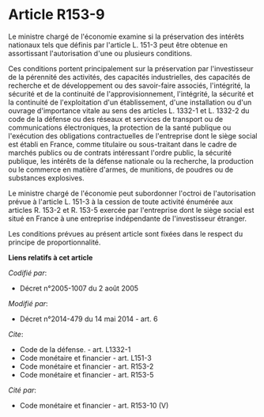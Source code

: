# Article R153-9

Le ministre chargé de l'économie examine si la préservation des intérêts nationaux tels que définis par l'article L. 151-3
peut être obtenue en assortissant l'autorisation d'une ou plusieurs conditions. 

Ces conditions portent principalement sur la préservation par l'investisseur de la pérennité des activités, des capacités
industrielles, des capacités de recherche et de développement ou des savoir-faire associés, l'intégrité, la sécurité et de la
continuité de l'approvisionnement, l'intégrité, la sécurité et la continuité de l'exploitation d'un établissement, d'une
installation ou d'un ouvrage d'importance vitale au sens des articles L. 1332-1 et L. 1332-2 du code de la défense ou des
réseaux et services de transport ou de communications électroniques, la protection de la santé publique ou l'exécution des
obligations contractuelles de l'entreprise dont le siège social est établi en France, comme titulaire ou sous-traitant dans
le cadre de marchés publics ou de contrats intéressant l'ordre public, la sécurité publique, les intérêts de la défense
nationale ou la recherche, la production ou le commerce en matière d'armes, de munitions, de poudres ou de substances
explosives. 

Le ministre chargé de l'économie peut subordonner l'octroi de l'autorisation prévue à l'article L. 151-3 à la cession de
toute activité énumérée aux articles R. 153-2 et R. 153-5 exercée par l'entreprise dont le siège social est situé en France à
une entreprise indépendante de l'investisseur étranger. 

Les conditions prévues au présent article sont fixées dans le respect du principe de proportionnalité.

**Liens relatifs à cet article**

_Codifié par_:

  - Décret n°2005-1007 du 2 août 2005

_Modifié par_:

  - Décret n°2014-479 du 14 mai 2014 - art. 6

_Cite_:

  - Code de la défense. - art. L1332-1
  - Code monétaire et financier - art. L151-3
  - Code monétaire et financier - art. R153-2
  - Code monétaire et financier - art. R153-5

_Cité par_:

  - Code monétaire et financier - art. R153-10 (V)
